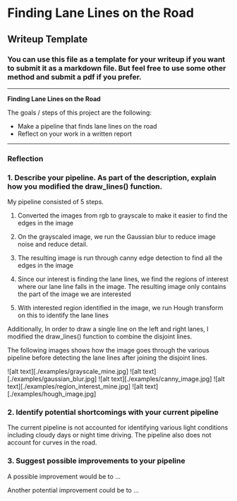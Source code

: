 # **Finding Lane Lines on the Road** 

## Writeup Template

### You can use this file as a template for your writeup if you want to submit it as a markdown file. But feel free to use some other method and submit a pdf if you prefer.

---

**Finding Lane Lines on the Road**

The goals / steps of this project are the following:
* Make a pipeline that finds lane lines on the road
* Reflect on your work in a written report


[//]: # (Image References)

[image1]: ./examples/grayscale.jpg "Grayscale"

---

### Reflection

### 1. Describe your pipeline. As part of the description, explain how you modified the draw_lines() function.

My pipeline consisted of 5 steps. 

1. Converted the images from rgb to grayscale to make it  easier to find the edges in the image

2. On the grayscaled image, we run the Gaussian blur to reduce image noise and reduce detail.

3. The resulting image is run through canny edge detection to find all the edges in the image

4. Since our interest is finding the lane lines, we find the regions of interest where our lane line falls in the image. The resulting image only contains the part of the image we are interested

5. With interested region identified in the image, we run Hough transform on this to identify the lane lines

Additionally, In order to draw a single line on the left and right lanes, I modified the draw_lines() function to combine the disjoint lines.

The following images shows how the image goes through the various pipeline before detecting the lane lines after joining the disjoint lines.

![alt text][./examples/grayscale_mine.jpg]
![alt text][./examples/gaussian_blur.jpg]
![alt text][./examples/canny_image.jpg]
![alt text][./examples/region_interest_mine.jpg]
![alt text][./examples/hough_image.jpg]

### 2. Identify potential shortcomings with your current pipeline

The current pipeline is not accounted for identifying various light conditions including cloudy days or night time driving. The pipeline also does not account for curves in the road.


### 3. Suggest possible improvements to your pipeline

A possible improvement would be to ...

Another potential improvement could be to ...
